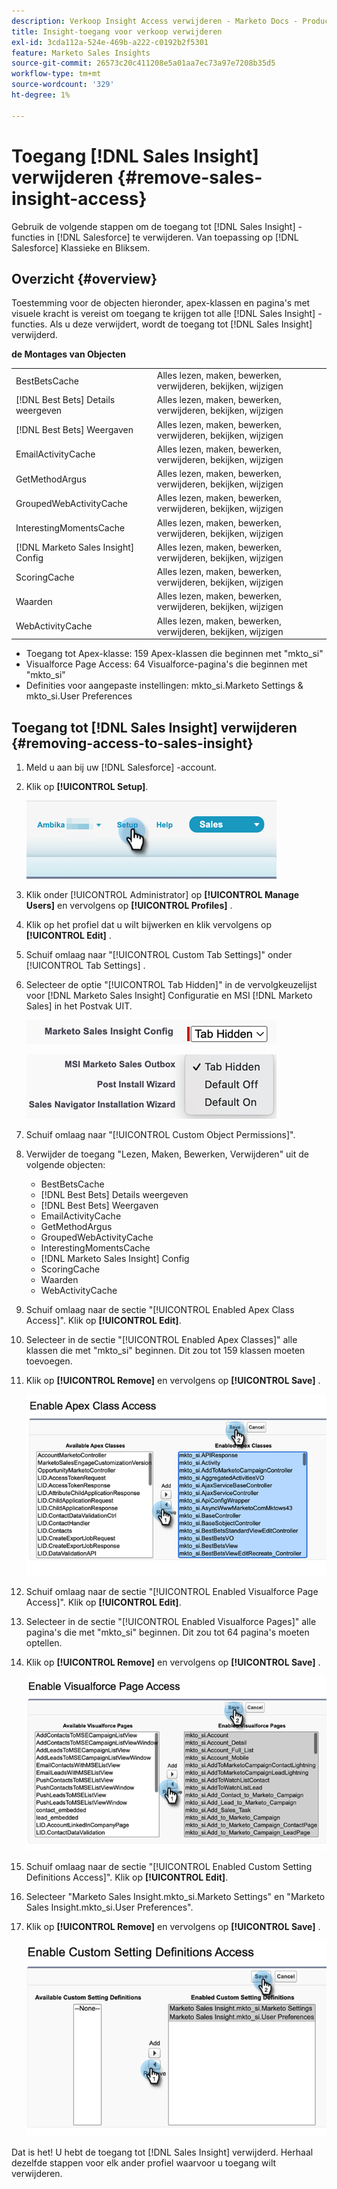 ```yaml
---
description: Verkoop Insight Access verwijderen - Marketo Docs - Productdocumentatie
title: Insight-toegang voor verkoop verwijderen
exl-id: 3cda112a-524e-469b-a222-c0192b2f5301
feature: Marketo Sales Insights
source-git-commit: 26573c20c411208e5a01aa7ec73a97e7208b35d5
workflow-type: tm+mt
source-wordcount: '329'
ht-degree: 1%

---
```


# Toegang [!DNL Sales Insight] verwijderen {#remove-sales-insight-access}

Gebruik de volgende stappen om de toegang tot [!DNL Sales Insight] -functies in [!DNL Salesforce] te verwijderen. Van toepassing op [!DNL Salesforce] Klassieke en Bliksem.

## Overzicht {#overview}

Toestemming voor de objecten hieronder, apex-klassen en pagina&#39;s met visuele kracht is vereist om toegang te krijgen tot alle [!DNL Sales Insight] -functies. Als u deze verwijdert, wordt de toegang tot [!DNL Sales Insight] verwijderd.

**de Montages van Objecten**

<table>
 <tbody>
 <tr>
   <td>BestBetsCache</td>
   <td>Alles lezen, maken, bewerken, verwijderen, bekijken, wijzigen</td>
  </tr>
  <tr>
   <td>[!DNL Best Bets] Details weergeven</td>
   <td>Alles lezen, maken, bewerken, verwijderen, bekijken, wijzigen</td>
  </tr>
  <tr>
   <td>[!DNL Best Bets] Weergaven</td>
   <td>Alles lezen, maken, bewerken, verwijderen, bekijken, wijzigen</td>
  </tr>
  <tr>
   <td>EmailActivityCache</td>
   <td>Alles lezen, maken, bewerken, verwijderen, bekijken, wijzigen</td>
  </tr>
  <tr>
   <td>GetMethodArgus</td>
   <td>Alles lezen, maken, bewerken, verwijderen, bekijken, wijzigen</td>
  </tr>
  <tr>
   <td>GroupedWebActivityCache</td>
   <td>Alles lezen, maken, bewerken, verwijderen, bekijken, wijzigen</td>
  </tr>
  <tr>
   <td>InterestingMomentsCache</td>
   <td>Alles lezen, maken, bewerken, verwijderen, bekijken, wijzigen</td>
  </tr>
  <tr>
   <td>[!DNL Marketo Sales Insight] Config</td>
   <td>Alles lezen, maken, bewerken, verwijderen, bekijken, wijzigen</td>
  </tr>
  <tr>
   <td>ScoringCache</td>
   <td>Alles lezen, maken, bewerken, verwijderen, bekijken, wijzigen</td>
  </tr>
  <tr>
   <td>Waarden</td>
   <td>Alles lezen, maken, bewerken, verwijderen, bekijken, wijzigen</td>
  </tr>
  <tr>
   <td>WebActivityCache</td>
   <td>Alles lezen, maken, bewerken, verwijderen, bekijken, wijzigen</td>
  </tr>
 </tbody>
</table>

* Toegang tot Apex-klasse: 159 Apex-klassen die beginnen met &quot;mkto_si&quot;
* Visualforce Page Access: 64 Visualforce-pagina&#39;s die beginnen met &quot;mkto_si&quot;
* Definities voor aangepaste instellingen: mkto_si.Marketo Settings &amp; mkto_si.User Preferences

## Toegang tot [!DNL Sales Insight] verwijderen {#removing-access-to-sales-insight}

1. Meld u aan bij uw [!DNL Salesforce] -account.

1. Klik op **[!UICONTROL Setup]**.

   ![](assets/remove-sales-insight-access-1.png)

1. Klik onder [!UICONTROL Administrator] op **[!UICONTROL Manage Users]** en vervolgens op **[!UICONTROL Profiles]** .

1. Klik op het profiel dat u wilt bijwerken en klik vervolgens op **[!UICONTROL Edit]** .

1. Schuif omlaag naar &quot;[!UICONTROL Custom Tab Settings]&quot; onder [!UICONTROL Tab Settings] .

1. Selecteer de optie &quot;[!UICONTROL Tab Hidden]&quot; in de vervolgkeuzelijst voor [!DNL Marketo Sales Insight] Configuratie en MSI [!DNL Marketo Sales] in het Postvak UIT.

   ![](assets/remove-sales-insight-access-2.png)

   ![](assets/remove-sales-insight-access-3.png)

1. Schuif omlaag naar &quot;[!UICONTROL Custom Object Permissions]&quot;.

1. Verwijder de toegang &quot;Lezen, Maken, Bewerken, Verwijderen&quot; uit de volgende objecten:

   * BestBetsCache
   * [!DNL Best Bets] Details weergeven
   * [!DNL Best Bets] Weergaven
   * EmailActivityCache
   * GetMethodArgus
   * GroupedWebActivityCache
   * InterestingMomentsCache
   * [!DNL Marketo Sales Insight] Config
   * ScoringCache
   * Waarden
   * WebActivityCache

1. Schuif omlaag naar de sectie &quot;[!UICONTROL Enabled Apex Class Access]&quot;. Klik op **[!UICONTROL Edit]**.

1. Selecteer in de sectie &quot;[!UICONTROL Enabled Apex Classes]&quot; alle klassen die met &quot;mkto_si&quot; beginnen. Dit zou tot 159 klassen moeten toevoegen.

1. Klik op **[!UICONTROL Remove]** en vervolgens op **[!UICONTROL Save]** .

   ![](assets/remove-sales-insight-access-4.png)

1. Schuif omlaag naar de sectie &quot;[!UICONTROL Enabled Visualforce Page Access]&quot;. Klik op **[!UICONTROL Edit]**.

1. Selecteer in de sectie &quot;[!UICONTROL Enabled Visualforce Pages]&quot; alle pagina&#39;s die met &quot;mkto_si&quot; beginnen. Dit zou tot 64 pagina&#39;s moeten optellen.

1. Klik op **[!UICONTROL Remove]** en vervolgens op **[!UICONTROL Save]** .

   ![](assets/remove-sales-insight-access-5.png)

1. Schuif omlaag naar de sectie &quot;[!UICONTROL Enabled Custom Setting Definitions Access]&quot;. Klik op **[!UICONTROL Edit]**.

1. Selecteer &quot;Marketo Sales Insight.mkto_si.Marketo Settings&quot; en &quot;Marketo Sales Insight.mkto_si.User Preferences&quot;.

1. Klik op **[!UICONTROL Remove]** en vervolgens op **[!UICONTROL Save]** .

   ![](assets/remove-sales-insight-access-6.png)

Dat is het! U hebt de toegang tot [!DNL Sales Insight] verwijderd. Herhaal dezelfde stappen voor elk ander profiel waarvoor u toegang wilt verwijderen.
